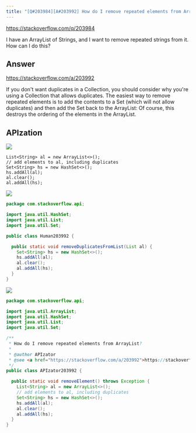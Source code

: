 ```yaml
---
title: "[Q#203984][A#203992] How do I remove repeated elements from ArrayList?"
---
```


https://stackoverflow.com/q/203984

I have an ArrayList of Strings, and I want to remove repeated strings from it. How can I do this?

## Answer

https://stackoverflow.com/a/203992

If you don&#x27;t want duplicates in a Collection, you should consider why you&#x27;re using a Collection that allows duplicates. The easiest way to remove repeated elements is to add the contents to a Set (which will not allow duplicates) and then add the Set back to the ArrayList:
Of course, this destroys the ordering of the elements in the ArrayList.

## APIzation

<div class="code-3columns-row">

<div class="code-3columns-column">

<div><img src="/stackoverflow.png" /></div>

```plain
List<String> al = new ArrayList<>();
// add elements to al, including duplicates
Set<String> hs = new HashSet<>();
hs.addAll(al);
al.clear();
al.addAll(hs);
```

</div>

<div class="code-3columns-column">

<div><img src="/human.png" /></div>

```java
package com.stackoverflow.api;

import java.util.HashSet;
import java.util.List;
import java.util.Set;

public class Human203992 {

  public static void removeDuplicatesFromList(List al) {
    Set<String> hs = new HashSet<>();
    hs.addAll(al);
    al.clear();
    al.addAll(hs);
  }
}

```

</div>

<div class="code-3columns-column">

<div><img src="/apizator.png" /></div>

```java
package com.stackoverflow.api;

import java.util.ArrayList;
import java.util.HashSet;
import java.util.List;
import java.util.Set;

/**
 * How do I remove repeated elements from ArrayList?
 *
 * @author APIzator
 * @see <a href="https://stackoverflow.com/a/203992">https://stackoverflow.com/a/203992</a>
 */
public class APIzator203992 {

  public static void removeElement() throws Exception {
    List<String> al = new ArrayList<>();
    // add elements to al, including duplicates
    Set<String> hs = new HashSet<>();
    hs.addAll(al);
    al.clear();
    al.addAll(hs);
  }
}

```

</div>

</div>